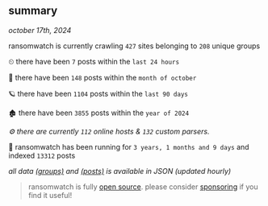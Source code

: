 
## summary
_october 17th, 2024_

ransomwatch is currently crawling `427` sites belonging to `208` unique groups

⏲ there have been `7` posts within the `last 24 hours`

🦈 there have been `148` posts within the `month of october`

🪐 there have been `1104` posts within the `last 90 days`

🏚 there have been `3855` posts within the `year of 2024`

_⚙️ there are currently `112` online hosts & `132` custom parsers._

🦕 ransomwatch has been running for `3 years, 1 months and 9 days` and indexed `13312` posts

_all data  [(groups)](http://ransomwhat.telemetry.ltd/groups) and [(posts)](http://ransomwhat.telemetry.ltd/posts) is available in JSON (updated hourly)_

> ransomwatch is fully [open source](https://github.com/joshhighet/ransomwatch#ransomwatch--). please consider [sponsoring](https://github.com/sponsors/joshhighet) if you find it useful!
